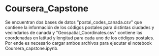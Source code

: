 # Coursera_Capstone

Se encuentran dos bases de datos "postal_codes_canada.csv" que contiene la información de los códigos postales para distintas ciudades y vecindarios de canadá y "Geospatial_Coordinates.csv" contiene las coordenadas en latitud y longitud para cada uno de los códigos postales. Por ende es necesario cargar ambos archivos para ejecutar el notebook Coursera_capstone.ipynb.
